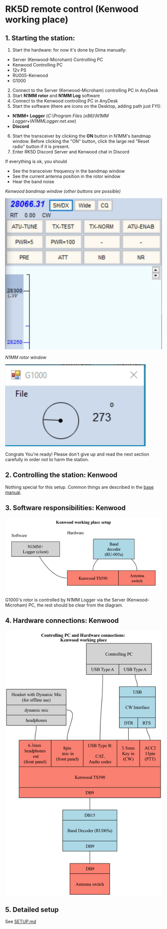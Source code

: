 # RK5D remote control (Kenwood working place)

## 1. Starting the station:
1. Start the hardware: for now it's done by Dima manually:
- Server (Kenwood-Microham) Controlling PC
- Kenwood Controlling PC
- 12v PS
- RU005-Kenwood
- G1000
2. Connect to the Server (Kenwood-Microham) controlling PC in AnyDesk
3. Start **N1MM rotor** and **N1MM Log** software
4. Connect to the Kenwood controlling PC in AnyDesk
5. Start the software (there are icons on the Desktop, adding path just FYI):
- **N1MM+ Logger** (*C:\Program Files (x86)\N1MM Logger+\N1MMLogger.net.exe*)
- **Discord**
6. Start the transceiver by clicking the **ON** button in N1MM's bandmap window. Before clicking the "ON" button, click the large red "Reset radio" button if it is present.
7. Enter RK5D Discord Server and Kenwood chat in Discord

If everything is ok, you should
- See the transceiver frequency in the bandmap window
- See the current antenna position in the rotor window
- Hear the band noise

*Kenwood bandmap window (other buttons are possible)*

![bandmap](images/bandmap.png)


*N1MM rotor window*

![bandmap](images/n1mm-rotor-window.png)

Congrats You're ready! Please don't give up and read the next section carefully in order not to harm the station.

## 2. Controlling the station: Kenwood
Nothing special for this setup. Common things are described in the [base manual](../README.md).

## 3. Software responsibilities: Kenwood
![software](images/sw.png)

G1000's rotor is controlled by N1MM Logger via the Server (Kenwood-Microham) PC, the rest should be clear from the diagram.

## 4. Hardware connections: Kenwood
![hardware](images/hw.png)

## 5. Detailed setup
See [SETUP.md](SETUP.md)